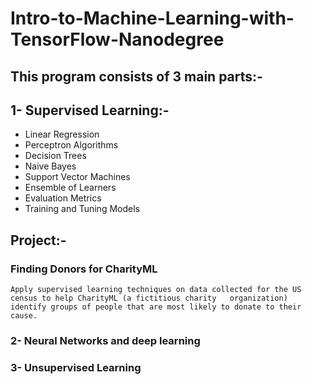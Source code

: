 # Intro-to-Machine-Learning-with-TensorFlow-Nanodegree

## This program consists of 3 main parts:-
##  1- Supervised Learning:- 
   - Linear Regression
   - Perceptron Algorithms
   - Decision Trees
   - Naive Bayes
   - Support Vector Machines
   - Ensemble of Learners
   - Evaluation Metrics
   - Training and Tuning Models
   ## Project:- 
   ### Finding Donors for CharityML
    Apply supervised learning techniques on data collected for the US census to help CharityML (a fictitious charity   organization) identify groups of people that are most likely to donate to their cause.
###  2- Neural Networks and deep learning
###  3- Unsupervised Learning
